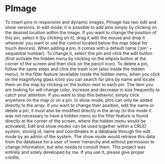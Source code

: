 # PImage
To insert pins in responsive and dynamic images, PImage has two edit and show versions. In edit mode, it is possible to add pins simply by clicking on the desired location within the image. If you want to change the position of this pin, select it (by clicking on it), drag it with the mouse and drop it wherever you want or use the control located below the map (ideal for touch devices). When adding a pin, it comes with a default name ('pin' + sequential number). To change it, select this pin and click the edit button (first activate the hidden menu by clicking on the ellipsis button at the corner of the screen and then click on the pencil icon). To delete a pin, follow the same steps and click the trash icon (also inside the hidden menu). In the filter feature (available inside the hidden menu, when you click on the magnifying glass icon) you can search for pins by name and locate them on the map by clicking on the button next to each pin. The item you are looking for will change color, increase and decrease in size frequently to catch your attention. If you want to stop this behavior, simply click anywhere on the map or on a pin. In show mode, pins can only be added directly to the array. If you want to change their position, edit the name or delete a pin, it must also be modified directly in the array (in this mode it was not necessary to have a hidden menu so the filter feature is found directly at the corner of the screen, where the hidden menu would be activated). Edit and show modes can be used together within a CRUD system, storing id, name and coordinates in a database through the edit mode by an admin of the system. The show mode would retrieve this data from the database for a user of lower hierarchy and without permission to change information, but who needs to consult them. This project was entirely and solely developed by me. If you use it, please give proper credits.

